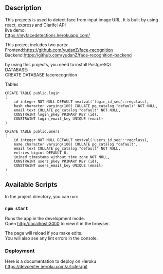 ## Description
This projects is used to detect face from input image URL.
It is built by using react, express and Clarifei API
<br>
live demo:
<br>
https://myfacedetections.herokuapp.com/

This project includes two parts:
<br>
Frontend:https://github.com/yudanZ/face-recognition
<br>
Backend:https://github.com/yudanZ/face-recognition-backend



by using this projects, you need to install PostgreSQL
<br>
DATABASE:
<br>
CREATE DATABASE facerecognition

Tables

    CREATE TABLE public.login
    (
        id integer NOT NULL DEFAULT nextval('login_id_seq'::regclass),
        hash character varying(100) COLLATE pg_catalog."default" NOT NULL,
        email text COLLATE pg_catalog."default" NOT NULL,
        CONSTRAINT login_pkey PRIMARY KEY (id),
        CONSTRAINT login_email_key UNIQUE (email)
    )

    CREATE TABLE public.users
    (
        id integer NOT NULL DEFAULT nextval('users_id_seq'::regclass),
        name character varying(100) COLLATE pg_catalog."default",
        email text COLLATE pg_catalog."default" NOT NULL,
        entries bigint DEFAULT 0,
        joined timestamp without time zone NOT NULL,
        CONSTRAINT users_pkey PRIMARY KEY (id),
        CONSTRAINT users_email_key UNIQUE (email)
    )
   


## Available Scripts

In the project directory, you can run:

### `npm start`

Runs the app in the development mode.<br />
Open [http://localhost:3000](http://localhost:3000) to view it in the browser.

The page will reload if you make edits.<br />
You will also see any lint errors in the console.




### Deployment

Here is a documentation to deploy on Heroku
https://devcenter.heroku.com/articles/git
